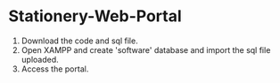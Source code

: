 # Stationery-Web-Portal

1. Download the code and sql file.
2. Open XAMPP and create 'software' database and import the sql file uploaded.
3. Access the portal.

